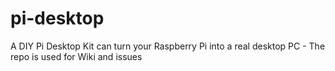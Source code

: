 # pi-desktop
A DIY Pi Desktop Kit can turn your Raspberry Pi into a real desktop PC - The repo is used for Wiki and issues
